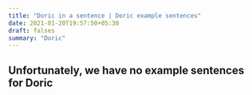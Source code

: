 ```yaml
---
title: "Doric in a sentence | Doric example sentences"
date: 2021-01-20T19:57:50+05:30
draft: falses
summary: "Doric"
---
```

## Unfortunately, we have no example sentences for Doric                 
